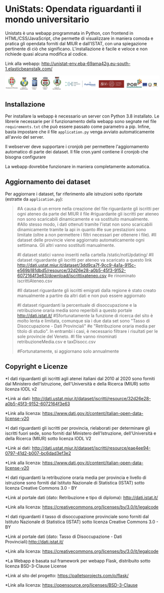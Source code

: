 # UniStats: Opendata riguardanti il mondo universitario

Unistats è una webapp programmata in Python, con frontend in HTML/CSS/JavaScript, che permette di visualizzare in maniera comoda e pratica gli opendata forniti dal MIUR e dall'ISTAT, con una spiegazione pertinente di ciò che significano. L'installazione è facile e veloce e non richiede quasi alcuna modifica al codice.

Link alla webapp: http://unistat-env.eba-69ama42g.eu-south-1.elasticbeanstalk.com/



  ![](/static/assets/logos.png)
  

## Installazione

  

Per installare la webapp è necessario un server con Python 3.8 installato. Le librerie necessarie per il funzionamento della webapp sono segnate nel file `requirements.txt` che può essere passato come parametro a pip. Infine, basta impostare che il file `application.py` venga avviato automaticamente all'avvio del server.

  

Il webserver deve supportare i cronjob per permettere l'aggiornamento automatico di parte dei dataset. Il file cron.yaml contiene il cronjob che bisogna configurare

  

La webapp dovrebbe funzionare in maniera completamente automatica.

  
  

## Aggiornamento dei dataset

  

Per aggiornare i dataset, far riferimento alle istruzioni sotto riportate (estratte da `application.py`):


> #A causa di un errore nella creazione del file riguardante gli
> iscritti per ogni ateneo da parte del MIUR il file
> #riguardante gli iscritti per ateneo non sono scaricabili dinamicamente e va sostituito manualmente.
> #Allo stesso modo, i dati ottenuti tramite l'istat non sono scaricabili dinamicamente tramite la api in quanto
> #le sue prestazioni sono limitate (oltre a non permettere i filtri necessari per ottenere i file).
> #Il dataset delle provincie viene aggiornato automaticamente ogni settimana. Gli altri vanno sostituiti manualmente.
>
> #I dataset statici vanno inseriti nella cartella /static/notUpdating/
> #Il dataset riguardante gli iscritti per ateneo va scaricato a questo link
> http://dati.ustat.miur.it/dataset/3dd9ca7f-9cc9-4a1a-915c-e569b181dbd5/resource/32d26e28-a0b5-45f3-9152-6072164f3e63/download/iscrittixateneo.csv
> #e rinominato iscrittiAteneo.csv
>
> #Il dataset riguardante gli iscritti emigrati dalla regione è stato creato manualmente a partire da altri dati e non può essere aggiornato
>
> #I dataset riguardanti la percentuale di disoccupazione e la retribuzione oraria media sono reperibili a questo portale
> http://dati.istat.it/
> #Sfortunatamente la funzione di ricerca del sito è molto lenta e limitata, comunque sia i due data set sono "Tasso di Disoccupazione -
> Dati Provinciali"
> #e "Retribuzione oraria media per titolo di studio". In entrambi i casi, è necessario filtrare i risultati per le sole provincie del
> Veneto.
> #I file vanno rinominati retribuzioneMedia.csv e taxDisocc.csv
>
> #Fortunatamente, si aggiornano solo annualmente

## Copyright e Licenze



*I dati riguardanti gli iscritti agli atenei italiani dal 2010 al 2020 sono forniti dal Ministero dell'Istruzione, dell'Università e della Ricerca (MIUR) sotto licenza IODL v2
  
  *Link ai dati: http://dati.ustat.miur.it/dataset/iscritti/resource/32d26e28-a0b5-45f3-9152-6072164f3e63
  
  *Link alla licenza: https://www.dati.gov.it/content/italian-open-data-license-v20

*I dati riguardanti gli iscritti per provincia, rielaborati per determinare gli iscritti fuori sede, sono forniti dal Ministero dell'Istruzione, dell'Università e della Ricerca  (MIUR) sotto licenza IODL V2

  *Link ai dati: http://dati.ustat.miur.it/dataset/iscritti/resource/eae4ee94-0797-41d2-b007-bc6dad3ef3e2
  
  *Link alla licenza: https://www.dati.gov.it/content/italian-open-data-license-v20
 
*I dati riguardanti la retribuzione oraria media per provincia e livello di istruzione sono forniti dal Istituto Nazionale di Statistica (ISTAT) sotto licenza Creative Commons 3.0 - BY

  *Link al portale dati (dato: Retribuzione e tipo di diploma): http://dati.istat.it/
   
  *Link alla licenza: https://creativecommons.org/licenses/by/3.0/it/legalcode

*I dati riguardanti il tasso di disoccupazione provinciale sono forniti dal Istituto Nazionale di Statistica (ISTAT) sotto licenza Creative Commons 3.0 - BY

  *Link al portale dati (dato: Tasso di Disoccupazione - Dati Provinciali):http://dati.istat.it/
  
  *Link alla licenza: https://creativecommons.org/licenses/by/3.0/it/legalcode

*La Webapp è basata sul framework per webapp Flask, distribuito sotto licenza BSD-3-Clause License

  *Link al sito del progetto: https://palletsprojects.com/p/flask/
  
  *Link alla licenza: https://opensource.org/licenses/BSD-3-Clause
